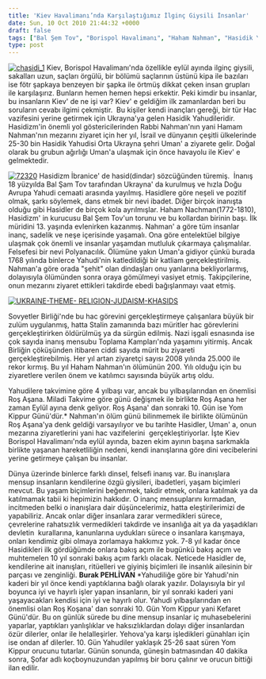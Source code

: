 ```yaml
---
title: 'Kiev Havalimanı’nda Karşılaştığımız İlginç Giysili İnsanlar'
date: Sun, 10 Oct 2010 21:44:32 +0000
draft: false
tags: ["Bal Şem Tov", "Borispol Havalimanı", "Haham Nahman", "Hasidik Yahudiler", "Hasidizm", "Kefaret Günü", "Kiev", "Kiev Havalimanı", "Kültür ve Din", "Orta Ukrayna", "Roş Aşana", "Şofar", "Uman", "Yom Kippur"]
type: post
---
```


[![chasidi_1](http://burakpehlivan.org/wp-content/uploads/2010/10/chasidi_1.jpg)](http://burakpehlivan.org/wp-content/uploads/2010/10/chasidi_1.jpg)
Kiev, Borispol Havalimanı'nda özellikle eylül ayında ilginç giysili, sakalları uzun, saçları örgülü, bir bölümü saçlarının üstünü kipa ile bazıları ise fötr şapkaya benzeyen bir şapka ile örtmüş dikkat çeken insan grupları ile karşılaşırız. Bunların hemen hemen hepsi erkektir. Peki kimdir bu insanlar, bu insanların Kiev' de ne işi var? Kiev' e geldiğim ilk zamanlardan beri bu soruların cevabı ilgimi çekmiştir.  Bu kişiler kendi inançları gereği, bir tür Hac vazifesini yerine getirmek için Ukrayna'ya gelen Hasidik Yahudileridir. Hasidizm'in önemli yol göstericilerinden Rabbi Nahman'nın yani Hamam Nahman'nın mezarını ziyaret için her yıl, İsrail ve dünyanın çeşitli ülkelerinde 25-30 bin Hasidik Yahudisi Orta Ukrayna şehri Uman' a ziyarete gelir. Doğal olarak bu grubun ağırlığı Uman'a ulaşmak için önce havayolu ile Kiev' e gelmektedir.

[![72320](http://burakpehlivan.org/wp-content/uploads/2010/10/72320.jpg)](http://burakpehlivan.org/wp-content/uploads/2010/10/72320.jpg)
Hasidizm İbranice' de hasid(dindar) sözcüğünden türemiş.  İnanış 18 yüzyılda Bal Şam Tov tarafından Ukrayna' da kurulmuş ve hızla Doğu Avrupa Yahudi cemaati arasında yayılmış. Hasidlere göre neşeli ve pozitif olmak, şarkı söylemek, dans etmek bir nevi ibadet. Diğer birçok inanışta olduğu gibi Hasidler de birçok kola ayrılmışlar. Haham Nachman(1772-1810), Hasidizm' in kurucusu Bal Şem Tov'un torunu ve bu kollardan birinin başı. İlk müridini 13. yaşında evlenirken kazanmış. Nahman' a göre tüm insanlar inanç, sadelik ve neşe içerisinde yaşamalı. Ona göre entelektüel bilgiye ulaşmak çok önemli ve insanlar yaşamdan mutluluk çıkarmaya çalışmalılar. Felsefesi bir nevi Polyanacılık. Ölümüne yakın Uman'a gidiyor çünkü burada 1768 yılında binlerce Yahudi'nin katledildiği bir katliam gerçekleştirilmiş. Nahman'a göre orada "şehit" olan dindaşları onu yanlarına bekliyorlarmış, dolayısıyla ölümünden sonra oraya gömülmeyi vasiyet etmiş. Takipçilerine, onun mezarını ziyaret ettikleri takdirde ebedi bağışlanmayı vaat etmiş.

[![UKRAINE-THEME- RELIGION-JUDAISM-KHASIDS](http://burakpehlivan.org/wp-content/uploads/2010/10/hasidiler-ukrayna.jpg)](http://burakpehlivan.org/wp-content/uploads/2010/10/hasidiler-ukrayna.jpg)

Sovyetler Birliği'nde bu hac görevini gerçekleştirmeye çalışanlara büyük bir zulüm uygulanmış, hatta Stalin zamanında bazı müritler hac görevlerini gerçekleştirirken öldürülmüş ya da sürgün edilmiş. Nazi işgali esnasında ise çok sayıda inanış mensubu Toplama Kampları'nda yaşamını yitirmiş. Ancak Birliğin çöküşünden itibaren ciddi sayıda mürit bu ziyareti gerçekleştirebilmiş. Her yıl artan ziyaretçi sayısı 2008 yılında 25.000 ile rekor kırmış. Bu yıl Haham Nahman'ın ölümünün 200. Yılı olduğu için bu ziyaretlere verilen önem ve katılımcı sayısında büyük artış oldu.

Yahudilere takvimine göre 4 yılbaşı var, ancak bu yılbaşılarından en önemlisi Roş Aşana. Miladi Takvime göre günü değişmek ile birlikte Roş Aşana her zaman Eylül ayına denk geliyor. Roş Aşana' dan sonraki 10. Gün ise Yom Kippur Günü'dür.\* Nahman'ın ölüm günü bilinmemek ile birlikte ölümünün Roş Aşana'ya denk geldiği varsayılıyor ve bu tarihte Hasidler, Uman' a, onun mezarına ziyaretlerini yani hac vazifelerini  gerçekleştiriyorlar. İşte Kiev Borispol Havalimanı'nda eylül ayında, bazen ekim ayının başına sarkmakla birlikte yaşanan hareketliliğin nedeni, kendi inanışlarına göre dini vecibelerini yerine getirmeye çalışan bu insanlar.

Dünya üzerinde binlerce farklı dinsel, felsefi inanış var. Bu inanışlara mensup insanların kendilerine özgü giysileri, ibadetleri, yaşam biçimleri mevcut. Bu yaşam biçimlerini beğenmek, takdir etmek, onlara katılmak ya da katılmamak tabii ki hepimizin hakkıdır. O inanç mensuplarını kırmadan, incitmeden belki o inanışlara dair düşüncelerimiz, hatta eleştirilerimizi de yapabiliriz. Ancak onlar diğer insanlara zarar vermedikleri sürece, çevrelerine rahatsızlık vermedikleri takdirde ve insanlığa ait ya da yaşadıkları devletin  kurallarına, kanunlarına uydukları sürece o insanlara karışmaya, onları kendimiz gibi olmaya zorlamaya hakkımız yok. 7-8 yıl kadar önce Hasidikleri ilk gördüğümde onlara bakış açım ile bugünkü bakış açım ve muhtemelen 10 yıl sonraki bakış açım farklı olacak. Neticede Hasidler de, kendilerine ait inanışları, ritüelleri ve giyiniş biçimleri ile insanlık ailesinin bir parçası ve zenginliği.
**Burak PEHLİVAN**
\*Yahudiliğe göre bir Yahudi'nin kaderi bir yıl önce kendi yaptıklarına bağlı olarak yazılır. Dolayısıyla bir yıl boyunca iyi ve hayırlı işler yapan insanların, bir yıl sonraki kaderi yani yaşayacakları kendisi için iyi ve hayırlı olur. Yahudi yılbaşılarından en önemlisi olan Roş Koşana' dan sonraki 10. Gün Yom Kippur yani Kefaret Günü'dür. Bu on günlük sürede bu dine mensup insanlar iç muhasebelerini yaparlar, yaptıkları yanlışlıklar ve haksızlıklardan dolayı diğer insanlardan özür dilerler, onlar ile helalleşirler. Yehova'ya karşı işledikleri günahları için ise ondan af dilerler. 10. Gün Yahudiler yaklaşık 25-26 saat süren Yom Kippur orucunu tutarlar. Günün sonunda, güneşin batmasından 40 dakika sonra, Şofar adlı koçboynuzundan yapılmış bir boru çalınır ve orucun bittiği ilan edilir.

 

 

 

